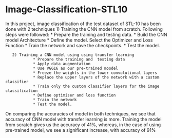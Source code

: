 # Image-Classification-STL10
In this project, image classification of the test dataset of STL-10 has been done with 2 techniques
       1) Training the CNN model from scratch. Following steps were followed:
                * Prepare the training and testing data.
                * Build the CNN model Architecture
                * Define the model. Select the Optimizer and Loss Function
                * Train the network and save the checkpoints.
                * Test the model.
                
       2) Training a CNN model using using transfer learning
                * Prepare the training and  testing data
                * Apply data augmentation 
                * Use VGG16 as our pre-trained moodel
                * Freeze the weights in the lower convolutional layers
                * Replace the upper layers of the network with a custom classifier
                * Train only the custom classifier layers for the image classification
                * Define optimiser and loss function
                * Train the network
                * Test the model.
                
On comparing the accuracies of model in both techniques, we see that accuracy of CNN model with transfer learning is more. 
Training the model from scratch gives us the accuracy of 41%, whereas, in the case of using pre-trained model, we see a 
significant increase, with accuracy of 91%
